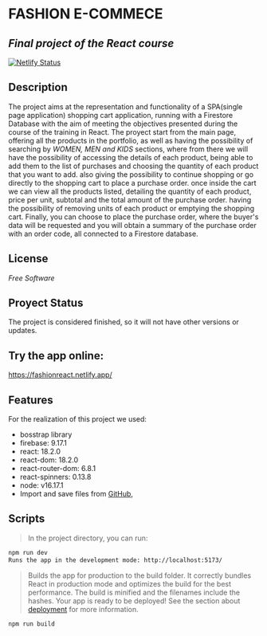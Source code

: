 # FASHION E-COMMECE
## _Final project of the React course_

[![Netlify Status](https://api.netlify.com/api/v1/badges/0644e968-7ab6-4938-a5d9-3d9c59fb72d0/deploy-status)](https://app.netlify.com/sites/fashionreact/deploys)

## Description
The project aims at the representation and functionality of a SPA(single page application) shopping cart application, running with a Firestore Database with the aim of meeting the objectives presented during the course of the training in React.
The proyect start from the main page, offering all the products in the portfolio, as well as having the possibility of searching by _WOMEN, MEN and KIDS_  sections, where from there we will have the possibility of accessing the details of each product, being able to add them to the list of purchases and choosing the quantity of each product that you want to add. also giving the possibility to continue shopping or go directly to the shopping cart to place a purchase order.
once inside the cart we can view all the products listed, detailing the quantity of each product, price per unit, subtotal and the total amount of the purchase order. having the possibility of removing units of each product or emptying the shopping cart.
Finally, you can choose to place the purchase order, where the buyer's data will be requested and you will obtain a summary of the purchase order with an order code, all connected to a Firestore database.

## License
*Free Software*
## Proyect Status
The project is considered finished, so it will not have other versions or updates.

## Try the app online:
https://fashionreact.netlify.app/

## Features
For the realization of this project we used:
- bosstrap library
- firebase: 9.17.1
- react: 18.2.0
- react-dom: 18.2.0
- react-router-dom: 6.8.1
- react-spinners: 0.13.8
- node: v16.17.1
- Import and save files from [GitHub], 

## Scripts
>In the project directory, you can run:
```sh
npm run dev
Runs the app in the development mode: http://localhost:5173/
```
>Builds the app for production to the build folder.
It correctly bundles React in production mode and optimizes the build for the best performance.
The build is minified and the filenames include the hashes.
Your app is ready to be deployed!
See the section about [deployment] for more information.
```sh
npm run build
```



  [GitHub]:<https://github.com/Tutesuarez/e-comerce.git>
  [deployment]:<https://create-react-app.dev/docs/deployment/>

